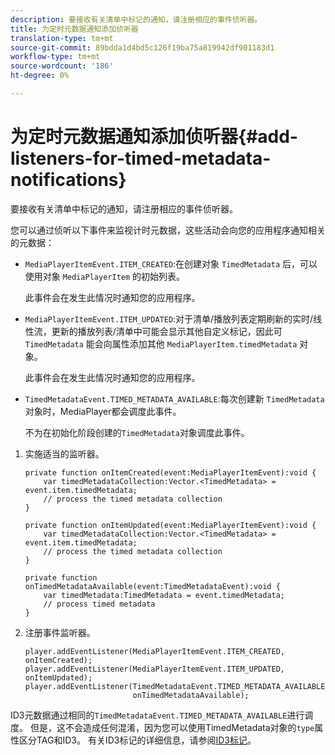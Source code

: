 ```yaml
---
description: 要接收有关清单中标记的通知，请注册相应的事件侦听器。
title: 为定时元数据通知添加侦听器
translation-type: tm+mt
source-git-commit: 89bdda1d4bd5c126f19ba75a819942df901183d1
workflow-type: tm+mt
source-wordcount: '186'
ht-degree: 0%

---
```



# 为定时元数据通知添加侦听器{#add-listeners-for-timed-metadata-notifications}

要接收有关清单中标记的通知，请注册相应的事件侦听器。

您可以通过侦听以下事件来监视计时元数据，这些活动会向您的应用程序通知相关的元数据：

* `MediaPlayerItemEvent.ITEM_CREATED`:在创建对象 `TimedMetadata` 后，可以使用对象 `MediaPlayerItem` 的初始列表。

   此事件会在发生此情况时通知您的应用程序。

* `MediaPlayerItemEvent.ITEM_UPDATED`:对于清单/播放列表定期刷新的实时/线性流，更新的播放列表/清单中可能会显示其他自定义标记，因此可 `TimedMetadata` 能会向属性添加其他 `MediaPlayerItem.timedMetadata` 对象。

   此事件会在发生此情况时通知您的应用程序。

* `TimedMetadataEvent.TIMED_METADATA_AVAILABLE`:每次创建新 `TimedMetadata` 对象时，MediaPlayer都会调度此事件。

   不为在初始化阶段创建的`TimedMetadata`对象调度此事件。

1. 实施适当的监听器。

   ```
   private function onItemCreated(event:MediaPlayerItemEvent):void { 
       var timedMetadataCollection:Vector.<TimedMetadata> = event.item.timedMetadata; 
       // process the timed metadata collection 
   } 
   
   private function onItemUpdated(event:MediaPlayerItemEvent):void { 
       var timedMetadataCollection:Vector.<TimedMetadata> = event.item.timedMetadata; 
       // process the timed metadata collection 
   } 
   
   private function onTimedMetadataAvailable(event:TimedMetadataEvent):void { 
       var timedMetadata:TimedMetadata = event.timedMetadata; 
       // process timed metadata 
   }
   ```

1. 注册事件监听器。

   ```
   player.addEventListener(MediaPlayerItemEvent.ITEM_CREATED, onItemCreated); 
   player.addEventListener(MediaPlayerItemEvent.ITEM_UPDATED, onItemUpdated); 
   player.addEventListener(TimedMetadataEvent.TIMED_METADATA_AVAILABLE,  
                           onTimedMetadataAvailable);
   ```

ID3元数据通过相同的`TimedMetadataEvent.TIMED_METADATA_AVAILABLE`进行调度。 但是，这不会造成任何混淆，因为您可以使用TimedMetadata对象的`type`属性区分TAG和ID3。 有关ID3标记的详细信息，请参阅[ID3标记](../../../tvsdk-1.4-for-desktop-hls/r-psdk-dhls-1.4-notification-system/notification-system/t-psdk-dhls-1.4-id3-metadata-retrieve.md)。